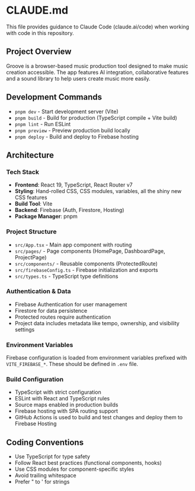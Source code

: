 # CLAUDE.md

This file provides guidance to Claude Code (claude.ai/code) when working with code in this repository.

## Project Overview

Groove is a browser-based music production tool designed to make music creation accessible. The app
features AI integration, collaborative features and a sound library to help users create music more
easily.

## Development Commands

- `pnpm dev` - Start development server (Vite)
- `pnpm build` - Build for production (TypeScript compile + Vite build)
- `pnpm lint` - Run ESLint
- `pnpm preview` - Preview production build locally
- `pnpm deploy` - Build and deploy to Firebase hosting

## Architecture

### Tech Stack

- **Frontend**: React 19, TypeScript, React Router v7
- **Styling**: Hand-rolled CSS, CSS modules, variables, all the shiny new CSS features
- **Build Tool**: Vite
- **Backend**: Firebase (Auth, Firestore, Hosting)
- **Package Manager**: pnpm

### Project Structure

- `src/App.tsx` - Main app component with routing
- `src/pages/` - Page components (HomePage, DashboardPage, ProjectPage)
- `src/components/` - Reusable components (ProtectedRoute)
- `src/firebaseConfig.ts` - Firebase initialization and exports
- `src/types.ts` - TypeScript type definitions

### Authentication & Data

- Firebase Authentication for user management
- Firestore for data persistence
- Protected routes require authentication
- Project data includes metadata like tempo, ownership, and visibility settings

### Environment Variables

Firebase configuration is loaded from environment variables prefixed with `VITE_FIREBASE_*`. These should be defined in `.env` file.

### Build Configuration

- TypeScript with strict configuration
- ESLint with React and TypeScript rules
- Source maps enabled in production builds
- Firebase hosting with SPA routing support
- GitHub Actions is used to build and test changes and deploy them to Firebase Hosting

## Coding Conventions

- Use TypeScript for type safety
- Follow React best practices (functional components, hooks)
- Use CSS modules for component-specific styles
- Avoid trailing whitespace
- Prefer " to ' for strings
